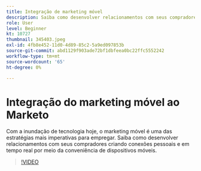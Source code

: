 ```yaml
---
title: Integração de marketing móvel
description: Saiba como desenvolver relacionamentos com seus compradores criando conexões pessoais e em tempo real por meio da conveniência de dispositivos móveis.
role: User
level: Beginner
kt: 10727
thumbnail: 345403.jpeg
exl-id: 4fb8e452-11d0-4d89-85c2-5a9ed097853b
source-git-commit: abd1129f903ade72bf1dbfeea0bc22ffc5552242
workflow-type: tm+mt
source-wordcount: '65'
ht-degree: 0%

---
```


# Integração do marketing móvel ao Marketo

Com a inundação de tecnologia hoje, o marketing móvel é uma das estratégias mais imperativas para empregar. Saiba como desenvolver relacionamentos com seus compradores criando conexões pessoais e em tempo real por meio da conveniência de dispositivos móveis.

>[!VIDEO](https://video.tv.adobe.com/v/345403/?quality=12&learn=on)
